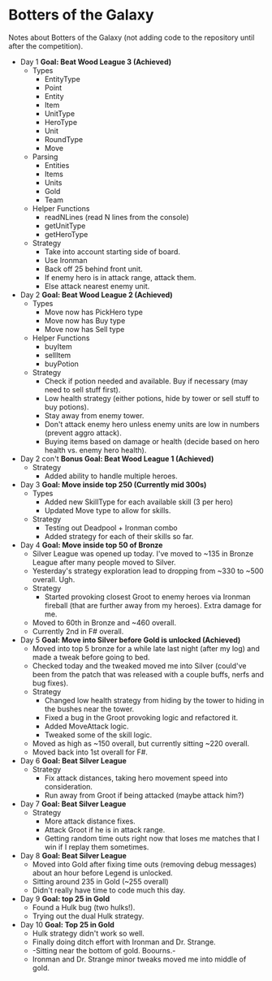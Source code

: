 Botters of the Galaxy
=====================

Notes about Botters of the Galaxy (not adding code to the repository until after the competition).

* Day 1 **Goal: Beat Wood League 3 (Achieved)**
   * Types
      * EntityType
      * Point
      * Entity
      * Item
      * UnitType
      * HeroType
      * Unit
      * RoundType
      * Move
   * Parsing
      * Entities
      * Items
      * Units
      * Gold
      * Team
   * Helper Functions
      * readNLines (read N lines from the console)
      * getUnitType
      * getHeroType
    * Strategy
      * Take into account starting side of board.
      * Use Ironman
      * Back off 25 behind front unit.
      * If enemy hero is in attack range, attack them.
      * Else attack nearest enemy unit.
* Day 2 **Goal: Beat Wood League 2 (Achieved)**
  * Types
    * Move now has PickHero type
    * Move now has Buy type
    * Move now has Sell type
  * Helper Functions
    * buyItem
    * sellItem
    * buyPotion
  * Strategy
    * Check if potion needed and available. Buy if necessary (may need to sell stuff first).
    * Low health strategy (either potions, hide by tower or sell stuff to buy potions).
    * Stay away from enemy tower.
    * Don't attack enemy hero unless enemy units are low in numbers (prevent aggro attack).
    * Buying items based on damage or health (decide based on hero health vs. enemy hero health).
* Day 2 con't **Bonus Goal: Beat Wood League 1 (Achieved)**
  * Strategy
    * Added ability to handle multiple heroes.
* Day 3 **Goal: Move inside top 250 (Currently mid 300s)**
  * Types
    * Added new SkillType for each available skill (3 per hero)
    * Updated Move type to allow for skills.
  * Strategy
    * Testing out Deadpool + Ironman combo
    * Added strategy for each of their skills so far.
* Day 4 **Goal: Move inside top 50 of Bronze**
  * Silver League was opened up today. I've moved to ~135 in Bronze League after many people moved to Silver.
  * Yesterday's strategy exploration lead to dropping from ~330 to ~500 overall. Ugh.
  * Strategy
    * Started provoking closest Groot to enemy heroes via Ironman fireball (that are further away from my heroes). Extra damage for me.
  * Moved to 60th in Bronze and ~460 overall. 
  * Currently 2nd in F# overall.
* Day 5 **Goal: Move into Silver before Gold is unlocked (Achieved)**
  * Moved into top 5 bronze for a while late last night (after my log) and made a tweak before going to bed.
  * Checked today and the tweaked moved me into Silver (could've been from the patch that was released with a couple buffs, nerfs and bug fixes).
  * Strategy
    * Changed low health strategy from hiding by the tower to hiding in the bushes near the tower.
    * Fixed a bug in the Groot provoking logic and refactored it.
    * Added MoveAttack logic.
    * Tweaked some of the skill logic.
  * Moved as high as ~150 overall, but currently sitting ~220 overall.
  * Moved back into 1st overall for F#.
* Day 6 **Goal: Beat Silver League**
  * Strategy
    * Fix attack distances, taking hero movement speed into consideration.
    * Run away from Groot if being attacked (maybe attack him?)
* Day 7 **Goal: Beat Silver League**
  * Strategy
    * More attack distance fixes.
    * Attack Groot if he is in attack range.
    * Getting random time outs right now that loses me matches that I win if I replay them sometimes.
* Day 8 **Goal: Beat Silver League**
  * Moved into Gold after fixing time outs (removing debug messages) about an hour before Legend is unlocked.
  * Sitting around 235 in Gold (~255 overall)
  * Didn't really have time to code much this day.
* Day 9 **Goal: top 25 in Gold**
  * Found a Hulk bug (two hulks!).
  * Trying out the dual Hulk strategy.
* Day 10 **Goal: Top 25 in Gold**
  * Hulk strategy didn't work so well.
  * Finally doing ditch effort with Ironman and Dr. Strange.
  * -Sitting near the bottom of gold. Boourns.-
  * Ironman and Dr. Strange minor tweaks moved me into middle of gold.
